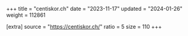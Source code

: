 +++
title = "centiskor.ch"
date = "2023-11-17"
updated = "2024-01-26"
weight = 112861

[extra]
source = "https://centiskor.ch/"
ratio = 5
size = 110
+++
